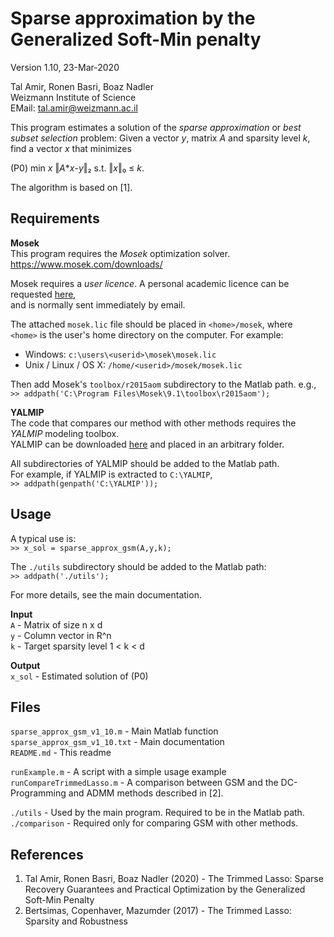 Sparse approximation by the Generalized Soft-Min penalty
========================================================

Version 1.10, 23-Mar-2020

Tal Amir, Ronen Basri, Boaz Nadler  
Weizmann Institute of Science  
EMail: tal.amir@weizmann.ac.il  

This program estimates a solution of the _sparse approximation_ or _best subset selection_ problem: Given a vector _y_, matrix _A_ and sparsity level _k_, find a vector _x_ that minimizes  
  
(P0)         min _x_ ‖_A_*_x_-_y_‖₂ s.t. ‖_x_‖₀ ≤ _k_.  
  
The algorithm is based on [1].  


Requirements
------------
**Mosek**  
This program requires the _Mosek_ optimization solver.  
https://www.mosek.com/downloads/  
  
Mosek requires a _user licence_. A personal academic licence can be requested [here](https://www.mosek.com/license/request/personal-academic/),  
and is normally sent immediately by email.  

The attached `mosek.lic` file should be placed in `<home>/mosek`, where  
`<home>` is the user's home directory on the computer. For example:  
* Windows: `c:\users\<userid>\mosek\mosek.lic`  
* Unix / Linux / OS X: `/home/<userid>/mosek/mosek.lic`  

Then add Mosek's `toolbox/r2015aom` subdirectory to the Matlab path. e.g.,  
`>> addpath('C:\Program Files\Mosek\9.1\toolbox\r2015aom');`

**YALMIP**  
The code that compares our method with other methods requires the _YALMIP_ modeling toolbox.  
YALMIP can be downloaded [here](https://yalmip.github.io/download/) and placed in an arbitrary folder.  

All subdirectories of YALMIP should be added to the Matlab path.  
For example, if YALMIP is extracted to `C:\YALMIP`,  
`>> addpath(genpath('C:\YALMIP'));`


Usage
-----
A typical use is:  
`>> x_sol = sparse_approx_gsm(A,y,k);`

The `./utils` subdirectory should be added to the Matlab path:  
`>> addpath('./utils');`

For more details, see the main documentation.

**Input**  
`A` - Matrix of size n x d  
`y` - Column vector in R^n  
`k` - Target sparsity level 1 < k < d  
  
**Output**  
`x_sol` - Estimated solution of (P0)  


Files
-----
`sparse_approx_gsm_v1_10.m`    - Main Matlab function  
`sparse_approx_gsm_v1_10.txt`  - Main documentation  
`README.md`                    - This readme  

`runExample.m`              - A script with a simple usage example  
`runCompareTrimmedLasso.m`  - A comparison between GSM and the DC-Programming and ADMM methods described in [2].
                          
`./utils`       - Used by the main program. Required to be in the Matlab path.  
`./comparison`  - Required only for comparing GSM with other methods.

References
----------
1. Tal Amir, Ronen Basri, Boaz Nadler (2020) - The Trimmed Lasso: Sparse Recovery Guarantees and Practical Optimization by the Generalized Soft-Min Penalty
2. Bertsimas, Copenhaver, Mazumder (2017) - The Trimmed Lasso: Sparsity and Robustness  
